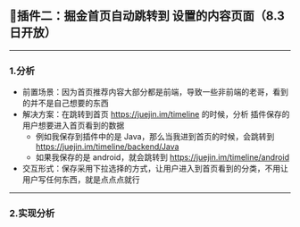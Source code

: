 ## 🎋插件二：掘金首页自动跳转到 设置的内容页面（8.3日开放）

---

### 1.分析

- 前置场景：因为首页推荐内容大部分都是前端，导致一些非前端的老哥，看到的并不是自己想要的东西
- 解决方案：在跳转到首页 https://juejin.im/timeline 的时候，分析 插件保存的 用户想要进入首页看到的数据
    - 例如我保存到插件中的是 Java，那么当我进到首页的时候，会跳转到 https://juejin.im/timeline/backend/Java
    - 如果我保存的是 android，就会跳转到 https://juejin.im/timeline/android
- 交互形式：保存采用下拉选择的方式，让用户进入到首页看到的分类，不用让用户写任何东西，就是点点点就行

---

### 2.实现分析
